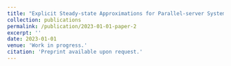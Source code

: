```yaml
---
title: "Explicit Steady-state Approximations for Parallel-server Systems"
collection: publications
permalink: /publication/2023-01-01-paper-2
excerpt: ''
date: 2023-01-01
venue: 'Work in progress.'
citation: 'Preprint available upon request.'
---
```

